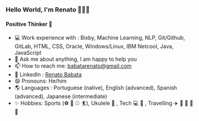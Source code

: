 ### Hello World, I'm Renato 👋👨‍💻 
#### Positive Thinker :star2:

- :computer: Work experience with : Bixby, Machine Learning, NLP, Git/Github, GitLab, HTML, CSS, Oracle, Windows/Linux, IBM Netcool, Java, JavaScript
- 💬 Ask me about anything, I am happy to help you
- 📫 How to reach me: babatarenato@gmail.com
- :briefcase: LinkedIn : [Renato Babata](https://www.linkedin.com/in/renato-babata/)
- 😄 Pronouns: He/him
- :earth_americas: Languages : Portuguese (native), English (advanced), Spanish (advanced), Japanese (intermediate)
- :sparkles: Hobbies: Sports (:soccer: :basketball: :baseball: :surfer:), Ukulele :musical_score: , Tech :computer: :iphone: , Travelling :airplane: :tram: :car: :bus: :ship:
